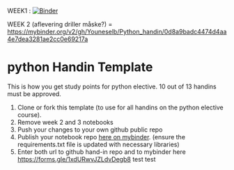 WEEK1 : [![Binder](https://mybinder.org/badge_logo.svg)](https://mybinder.org/v2/gh/Youneselb/Python_handin/HEAD)




WEEK 2 (aflevering driller måske?) = https://mybinder.org/v2/gh/Youneselb/Python_handin/0d8a9badc4474d4aa4e7dea3281ae2cc0e69217a

# python Handin Template
This is how you get study points for python elective. 10 out of 13 handins must be approved.
1. Clone or fork this template (to use for all handins on the python elective course).
2. Remove week 2 and 3 notebooks
3. Push your changes to your own github public repo
5. Publish your notebook repo [here on mybinder](https://mybinder.org/). (ensure the requirements.txt file is updated with necessary libraries)
6. Enter both url to github hand-in repo and to mybinder here https://forms.gle/1xdURwvJZLdvDegb8
test test
